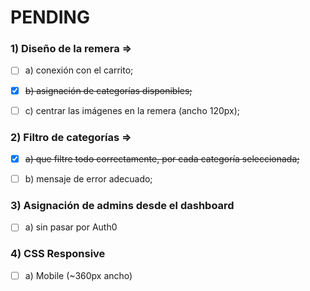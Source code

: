 # PENDING 

### 1) **Diseño de la remera =>**

 

 - [ ] a) conexión con el carrito;
        
 - [x] ~~b) asignación de categorías disponibles;~~

          
 - [ ] c) centrar las imágenes en la remera (ancho  120px);

   

### 2) Filtro de categorías => 

 - [x] ~~a) que filtre todo correctamente, por cada categoría seleccionada;~~
    
 - [ ] b) mensaje de error adecuado;

### 3) Asignación de admins desde el dashboard

 - [ ] a) sin pasar por Auth0

### 4) CSS Responsive 

 - [ ] a) Mobile (~360px ancho)

